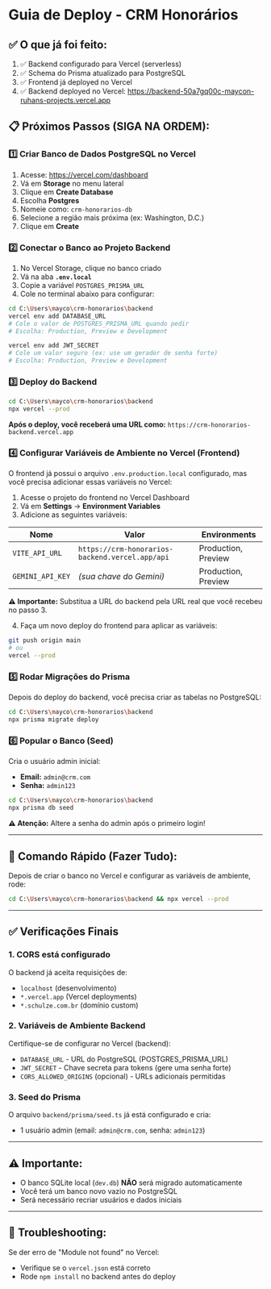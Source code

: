 # Guia de Deploy - CRM Honorários

## ✅ O que já foi feito:

1. ✅ Backend configurado para Vercel (serverless)
2. ✅ Schema do Prisma atualizado para PostgreSQL
3. ✅ Frontend já deployed no Vercel
4. ✅ Backend deployed no Vercel: https://backend-50a7gq00c-maycon-ruhans-projects.vercel.app

## 📋 Próximos Passos (SIGA NA ORDEM):

### 1️⃣ Criar Banco de Dados PostgreSQL no Vercel

1. Acesse: https://vercel.com/dashboard
2. Vá em **Storage** no menu lateral
3. Clique em **Create Database**
4. Escolha **Postgres**
5. Nomeie como: `crm-honorarios-db`
6. Selecione a região mais próxima (ex: Washington, D.C.)
7. Clique em **Create**

### 2️⃣ Conectar o Banco ao Projeto Backend

1. No Vercel Storage, clique no banco criado
2. Vá na aba **`.env.local`**
3. Copie a variável `POSTGRES_PRISMA_URL`
4. Cole no terminal abaixo para configurar:

```bash
cd C:\Users\mayco\crm-honorarios\backend
vercel env add DATABASE_URL
# Cole o valor de POSTGRES_PRISMA_URL quando pedir
# Escolha: Production, Preview e Development

vercel env add JWT_SECRET
# Cole um valor seguro (ex: use um gerador de senha forte)
# Escolha: Production, Preview e Development
```

### 3️⃣ Deploy do Backend

```bash
cd C:\Users\mayco\crm-honorarios\backend
npx vercel --prod
```

**Após o deploy, você receberá uma URL como:**
`https://crm-honorarios-backend.vercel.app`

### 4️⃣ Configurar Variáveis de Ambiente no Vercel (Frontend)

O frontend já possui o arquivo `.env.production.local` configurado, mas você precisa adicionar essas variáveis no Vercel:

1. Acesse o projeto do frontend no Vercel Dashboard
2. Vá em **Settings** → **Environment Variables**
3. Adicione as seguintes variáveis:

| Nome | Valor | Environments |
|------|-------|--------------|
| `VITE_API_URL` | `https://crm-honorarios-backend.vercel.app/api` | Production, Preview |
| `GEMINI_API_KEY` | *(sua chave do Gemini)* | Production, Preview |

**⚠️ Importante:** Substitua a URL do backend pela URL real que você recebeu no passo 3.

4. Faça um novo deploy do frontend para aplicar as variáveis:

```bash
git push origin main
# ou
vercel --prod
```

### 5️⃣ Rodar Migrações do Prisma

Depois do deploy do backend, você precisa criar as tabelas no PostgreSQL:

```bash
cd C:\Users\mayco\crm-honorarios\backend
npx prisma migrate deploy
```

### 6️⃣ Popular o Banco (Seed)

Cria o usuário admin inicial:

- **Email:** `admin@crm.com`
- **Senha:** `admin123`

```bash
cd C:\Users\mayco\crm-honorarios\backend
npx prisma db seed
```

**⚠️ Atenção:** Altere a senha do admin após o primeiro login!

---

## 🚀 Comando Rápido (Fazer Tudo):

Depois de criar o banco no Vercel e configurar as variáveis de ambiente, rode:

```bash
cd C:\Users\mayco\crm-honorarios\backend && npx vercel --prod
```

---

## ✅ Verificações Finais

### 1. CORS está configurado

O backend já aceita requisições de:

- `localhost` (desenvolvimento)
- `*.vercel.app` (Vercel deployments)
- `*.schulze.com.br` (domínio custom)

### 2. Variáveis de Ambiente Backend

Certifique-se de configurar no Vercel (backend):

- `DATABASE_URL` - URL do PostgreSQL (POSTGRES_PRISMA_URL)
- `JWT_SECRET` - Chave secreta para tokens (gere uma senha forte)
- `CORS_ALLOWED_ORIGINS` (opcional) - URLs adicionais permitidas

### 3. Seed do Prisma

O arquivo `backend/prisma/seed.ts` já está configurado e cria:

- 1 usuário admin (email: `admin@crm.com`, senha: `admin123`)

---

## ⚠️ Importante:

- O banco SQLite local (`dev.db`) **NÃO** será migrado automaticamente
- Você terá um banco novo vazio no PostgreSQL
- Será necessário recriar usuários e dados iniciais

---

## 🔧 Troubleshooting:

Se der erro de "Module not found" no Vercel:
- Verifique se o `vercel.json` está correto
- Rode `npm install` no backend antes do deploy
